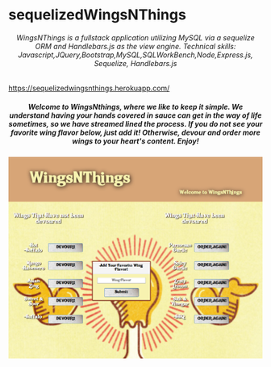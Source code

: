 # sequelizedWingsNThings
###### <center> WingsNThings is a fullstack application utilizing MySQL via a sequelize ORM and Handlebars.js as the view engine. Technical skills: Javascript,JQuery,Bootstrap,MySQL,SQLWorkBench,Node,Express.js, Sequelize, Handlebars.js</center>

https://sequelizedwingsnthings.herokuapp.com/

##### <center> Welcome to WingsNthings, where we like to keep it simple. We understand having your hands covered in sauce can get in the way of life sometimes, so we have streamed lined the process. If you do not see your favorite wing flavor below, just add it! Otherwise, devour and order more wings to your heart's content. Enjoy!
  
![screenshot](https://github.com/tacrawford91/WingsNThings/blob/master/public/assests/images/screenShot.PNG)
